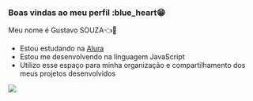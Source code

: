 ### Boas vindas ao meu perfil :blue_heart😁

Meu nome é Gustavo SOUZA👈👀

- Estou estudando na [Alura](https://www.alura.com.br)
- Estou me desenvolvendo na linguagem JavaScript
- Utilizo esse espaço para minha organização e compartilhamento dos meus projetos desenvolvidos

![](https://media.tenor.com/i711TDaTptUAAAAC/naruto.gif) 













